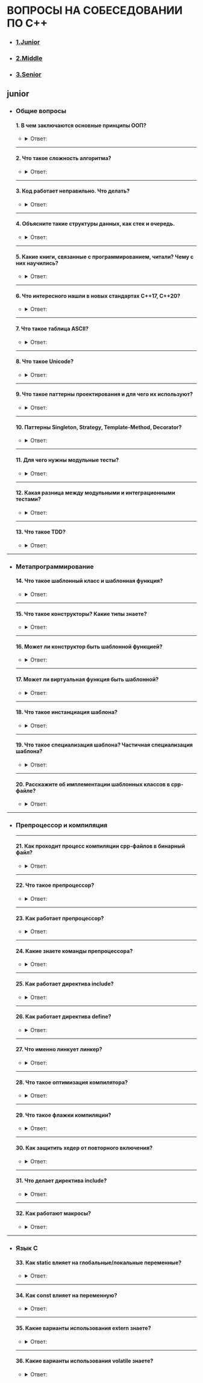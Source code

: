 # ВОПРОСЫ НА СОБЕСЕДОВАНИИ ПО С++

- ### [1.Junior](#junior)
- ### [2.Middle](#middle)
- ### [3.Senior](#senior)

## **junior**

- ### Общие вопросы

  #### 1. В чем заключаются основные принципы ООП?

    - <details><summary>Ответ:</summary>

        - Абстракция — отделение концепции от ее экземпляра;
        - Полиморфизм — реализация задач одной и той же идеи разными способами;
        - Наследование — способность объекта или класса базироваться на другом объекте или классе. Это главный механизм
          для
          повторного использования кода.
        - Наследственное отношение классов четко определяет их иерархию;
        - Инкапсуляция — размещение одного объекта или класса внутри другого для разграничения доступа к ним.</abbr>
  </details>

  ---

  #### 2. Что такое сложность алгоритма?

    - <details><summary>Ответ:</summary>
       Сложность алгоритмов обычно оценивают по времени выполнения или по используемой памяти. В обоих случаях сложность зависит от размеров входных данных: массив из 100 элементов будет обработан быстрее, чем аналогичный из 1000. При этом точное время мало кого интересует: оно зависит от процессора, типа данных, языка программирования и множества других параметров. Важна лишь асимптотическая сложность, т. е. сложность при стремлении размера входных данных к бесконечности.
       Допустим, некоторому алгоритму нужно выполнить 4n3 + 7n условных операций, чтобы обработать n элементов входных данных. При увеличении n на итоговое время работы будет значительно больше влиять возведение n в куб, чем умножение его на 4 или же прибавление 7n. Тогда говорят, что временная сложность этого алгоритма равна О(n3), т. е. зависит от размера входных данных кубически.

      Использование заглавной буквы О (или так называемая О-нотация) пришло из математики, где её применяют для
      сравнения
      асимптотического поведения функций. Формально O(f(n)) означает, что время работы алгоритма (или объём занимаемой
      памяти) растёт в зависимости от объёма входных данных не быстрее, чем некоторая константа, умноженная на f(n).
    </details>

  ---

  #### 3. Код работает неправильно. Что делать?

    - <details><summary>Ответ:</summary>
            <a href="https://wpsites.net/wordpress-tips/reasons-code-doesnt-work-how-to-fix-it"> 24+ причины, по которым код не работает и как это исправить</a>

        </details>

  ---

  #### 4. Объясните такие структуры данных, как стек и очередь.

    - <details><summary>Ответ:</summary>

        - ### [Stack](https://en.cppreference.com/w/cpp/container/stack)

      Стек — это коллекция, элементы которой получают по принципу «последний вошел,
      первый вышел» (Last-In-First-Out или LIFO). Это значит,
      что мы будем иметь доступ только к последнему добавленному элементу.

        - ### [Очередь](https://en.cppreference.com/w/cpp/container/queue)
      Очереди очень похожи на стеки. Они также не дают доступа к произвольному элементу, но, в отличие от стека,
      элементы
      кладутся (enqueue) и забираются (dequeue) с разных концов. Такой метод называется «первый вошел, первый вышел» (
      First-In-First-Out или FIFO). То есть забирать элементы из очереди мы будем в том же порядке, что и клали. Как
      реальная очередь или конвейер.

      </details>

  ---

  #### 5. Какие книги, связанные с программированием, читали? Чему с них научились?

    - <details><summary>Ответ:</summary>

        -
      Рао ["Освой самостоятельно C++ по одному часу в день"](https://www.ozon.ru/product/osvoy-samostoyatelno-c-po-odnomu-chasu-v-den-142089790/?sh=Pm_7mIz-pQ)
        - Липпман
          Лажойе [Язык программирования С++. Базовый курс, 5-е изд.2014](https://www.ozon.ru/product/yazyk-programmirovaniya-c-bazovyy-kurs-137901227/?sh=Pm_7mLl1aQ)
        -
      Мейерс [Эффективный и современный C++ 2016](https://www.ozon.ru/product/meyers-skott-effektivnyy-i-sovremennyy-s-42-rekomendatsii-po-ispolzovaniyu-s-11-i-s-14-633967164/?asb=2UJejNHj5RiO2grkh5kiw3daU2aFs5ezngamK3OLKrs%253D&asb2=Oxg9aE4DrZNIAR1pSmbhzQn_7roz9BTQCjFLW3x1nLkUHjQujAjBcPQNpMCe8vDv&keywords=%D0%BC%D0%B5%D0%B9%D0%B5%D1%80%D1%81+-+%D1%8D%D1%84%D1%84%D0%B5%D0%BA%D1%82%D0%B8%D0%B2%D0%BD%D1%8B%D0%B9+%D0%B8+%D1%81%D0%BE%D0%B2%D1%80%D0%B5%D0%BC%D0%B5%D0%BD%D0%BD%D1%8B%D0%B9+c+-+2016&sh=Pm_7mDGkcg)

        </details>

  ---

  #### 6. Что интересного нашли в новых стандартах С++17, С++20?
    - <details><summary>Ответ:</summary>

        - #### [C++17](https://en.wikipedia.org/wiki/C%2B%2B17)
                std::string_view,
                std::optional,
                std::any,
                Захват лямбда-объектом *this,
                std::search
        - #### [C++20](https://en.wikipedia.org/wiki/C%2B%2B20)
              operator <=>,
              std::atomic<std::shared_ptr<T>>,
              std::ranges,
              <coroutine>,
              <span>
      </details>

  ----

  #### 7. Что такое таблица ASCII?

    - <details><summary>Ответ:</summary>
      Кодировка символов (часто называемая также кодовой страницей
      это набор числовых значений, которые ставятся в соответствие группе алфавитно-цифровых символов, знаков пунктуации и специальных символов.

      В [ASCII](https://ru.wikipedia.org/wiki/ASCII) первые 128 символов всех кодовых страниц состоят из базовой таблицы
      символов. Первые 32 кода базовой таблицы,
      начиная с нулевого, размещают управляющие коды.

        <img src="Images/ASCII_Code_Chart.svg.png" >

        </details>

  ---

  #### 8. Что такое Unicode?

    - <details><summary>Ответ:</summary>

      [Юникод](https://ru.wikipedia.org/wiki/%D0%AE%D0%BD%D0%B8%D0%BA%D0%BE%D0%B4) или Юникод (от англ. слова Unicode)
      является стандартом кодирования знаков-символов.
      Он даёт возможность быть представленными в кодировке почти всем письменным языкам.

        </details>

  ---

  #### 9. Что такое паттерны проектирования и для чего их используют?

    - <details><summary>Ответ:</summary>

      [Паттерн](https://otus.ru/journal/patterny-v-razrabotke-chto-eto/) - это некое поведение кода по заранее
      обусловленной
      схеме,
      для решения типовых задач. Чем больше Вы знаете таких паттернов (схем),
      тем меньше Вам придется изобретать велосипед для реализации задач общего назначения.

        </details>

  ---

  #### 10. Паттерны Singleton, Strategy, Template-Method, Decorator?

    - <details><summary>Ответ:</summary>

      #### Да!

        - #### Порождающие

            - Abstract Factory - Абстрактная фабрика
            - Builder — Строитель
            - Factory Method — Фабричный метод
            - Prototype — Прототип
            - Singleton — Одиночка

        - #### Структурные
            - Adapter — Адаптер
            - Bridge — Мост
            - Composite — Компоновщик
            - Decorator — Декоратор
            - Facade — Фасад
            - Flyweight — Приспособленец
            - Proxy — Заместитель
        - #### Поведенческие
            - Chain of responsibility — Цепочка обязанностей
            - Command — Команда
            - Interpreter — Интерпретатор
            - Iterator — Итератор
            - Mediator — Посредник
            - Memento — Хранитель
            - Observer — Наблюдатель
            - State — Состояние
            - Strategy — Стратегия
            - Template method — Шаблонный метод
            - Visitor — Посетитель

        </details>

  --- 

  #### 11. Для чего нужны модульные тесты?

    - <details><summary>Ответ:</summary>
      Что такое модульное тестирование?

      Модульное тестирование [Unit Testing](https://en.wikipedia.org/wiki/Unit_testing) – это тип тестирования
      программного
      обеспечения, при котором тестируются отдельные модули или компоненты программного обеспечения. Его цель
      заключается в
      том, чтобы проверить, что каждая единица программного кода работает должным образом. Данный вид тестирование
      выполняется разработчиками на этапе кодирования приложения. Модульные тесты изолируют часть кода и проверяют его
      работоспособность. Единицей для измерения может служить отдельная функция, метод, процедура, модуль или объект.

      В моделях разработки [SDLC](https://www.tutorialspoint.com/sdlc/sdlc_overview.htm)
      , [STLC](https://www.tutorialspoint.com/stlc/stlc_overview.htm), V Model модульное тестирование – это первый
      уровень
      тестирования, выполняемый перед интеграционным тестированием. Модульное тестирование – это метод тестирования
      WhiteBox, который обычно выполняется разработчиком. На деле же из-за нехватки времени или халатности
      разработчиков,
      иногда модульное тестирование приходится проводить [QA](https://en.wikipedia.org/wiki/Quality_assurance)
      инженерам.

      Зачем нужно модульное тестирование?

        </details>

  ---

  #### 12. Какая разница между модульными и интеграционными тестами?

    - <details><summary>Ответ:</summary>
       A единица теста - это тест, написанный программистом для проверки того, что относительно небольшой фрагмент кода делает то, что он должен делать. Они узки по объему, их должно быть легко писать и выполнять, и их эффективность зависит от того, что программист считает полезным. Тесты предназначены для использования программистом, они не являются непосредственно полезными для кого-либо еще, хотя, если они выполняют свою работу, тестеры и пользователи вниз по течению должны получать выгоду от меньшего количества жуки.

      часть того, чтобы быть модульным тестом, подразумевает, что вещи вне тестируемого кода высмеиваются или
      заглушаются.
      Модульные тесты не должны зависеть от внешних систем. Они проверяют внутреннюю согласованность, а не доказывают,
      что
      они хорошо играют с какой-то внешней системой.

      An интеграционного тестирования делается для демонстрации того, что различные части системы работают вместе.
      Интеграционные тесты охватывают целые приложения, и они требуют гораздо большего усилие, чтобы собрать вместе.
      Обычно
      для них требуются такие ресурсы, как экземпляры базы данных и аппаратное обеспечение. Интеграционные тесты делают
      более убедительную работу по демонстрации работы системы (особенно для не программистов), чем набор модульных
      тестов,
      по крайней мере, в той степени, в какой среде интеграционных тестов похожа на производство.

      на самом деле "интеграционный тест" используется для самых разных вещей, от полноценных системных тестов против
      среды,
      напоминающей производство для любого теста, который использует ресурс (например, базу данных или очередь), который
      не
      высмеивается.

    </details>

  ---

  #### 13. Что такое TDD?

    - <details><summary>Ответ:</summary>

      [ Test-driven development](https://ru.wikipedia.org/wiki/%D0%A0%D0%B0%D0%B7%D1%80%D0%B0%D0%B1%D0%BE%D1%82%D0%BA%D0%B0_%D1%87%D0%B5%D1%80%D0%B5%D0%B7_%D1%82%D0%B5%D1%81%D1%82%D0%B8%D1%80%D0%BE%D0%B2%D0%B0%D0%BD%D0%B8%D0%B5)

    </details>

--- 

- ### Метапрограммирование

  #### 14. Что такое шаблонный класс и шаблонная функция?
    - <details><summary>Ответ:</summary>
        Шаблоны служат основанием для универсального программирования на C++. В качестве строго типизированного языка C++ требует, чтобы все переменные имели конкретный тип, либо явно объявленный программистом, либо выведенный компилятором. Однако многие структуры данных и алгоритмы выглядят одинаково независимо от типа, на котором они работают. Шаблоны позволяют определить операции класса или функции и предоставить пользователю указание конкретных типов, с которыми должны работать эти операции

        - Шаблонный класс:

           ```c++ 
              template<typename T>
              class Account {
                private:
                  T id;
                public:
                  Account(T id) : id(id) {
                  }
                  T getId() {
                  return id;
                  }
              };
          ```

            - Шаблонна функция

           ```c++
                 template<class Type>
                 Type _min(Type a, Type b) {
                   if (a < b) {
                     return a;
                   }
                   return b;
                 }
            ```

         </details> 
  ---

  #### 15. Что такое конструкторы? Какие типы знаете?

    - <details><summary>Ответ:</summary>
       Конструкторы - это специальные функции-члены, которые определяют способ инициализации объекта класса. Конструкторы обычно инициализируют элементы данных класса, и они выполняются при создании объекта класса. Некоторые особенности функций-конструкторов заключаются в том, что они имеют то же имя, что и сам класс, и не могут иметь возвращаемый тип. Обычно в классе есть несколько конструкторов, которые перегружают друг друга, но у них должно быть разное количество или типы параметров.

        - [Виды конструкторов](https://ru.wikipedia.org/wiki/%D0%9A%D0%BE%D0%BD%D1%81%D1%82%D1%80%D1%83%D0%BA%D1%82%D0%BE%D1%80_(%D0%BE%D0%B1%D1%8A%D0%B5%D0%BA%D1%82%D0%BD%D0%BE-%D0%BE%D1%80%D0%B8%D0%B5%D0%BD%D1%82%D0%B8%D1%80%D0%BE%D0%B2%D0%B0%D0%BD%D0%BD%D0%BE%D0%B5_%D0%BF%D1%80%D0%BE%D0%B3%D1%80%D0%B0%D0%BC%D0%BC%D0%B8%D1%80%D0%BE%D0%B2%D0%B0%D0%BD%D0%B8%D0%B5)#%D0%92%D0%B8%D0%B4%D1%8B_%D0%BA%D0%BE%D0%BD%D1%81%D1%82%D1%80%D1%83%D0%BA%D1%82%D0%BE%D1%80%D0%BE%D0%B2)
            - Конструктор с параметрами
            - Конструктор по умолчанию
            - Именованный Конструктор
            - Конструктор копирования
            - Конструктор преобразования
            - Конструктор перемещения
            - Виртуальный конструктор

      </details>

  ---

  #### 16. Может ли конструктор быть шаблонной функцией?
    - <details><summary>Ответ:</summary>

      `Ответ требует доработки!`
    </details>

  ---

  #### 17. Может ли виртуальная функция быть шаблонной?

    - <details><summary>Ответ:</summary>
        Виртуальна функция не может быть шаблонной,
        потому что это слишком большое усложнение устройства таблицы виртуальных функций.
        Шаблонные функции генерируются на этапе компиляции (статическое связывание),
        а объявление функции виртуальной означает, что компилятор должен выполнить позднее связывание (динамическое)
        и на этапе выполнения вызовется "нужная функция" для каждого класса через указатель на таблицу виртуальных функций 
        плюс смещение. Эта таблица должна быть фиксированного размера и содержать только одну запись для виртуальной функции,
        а в случае шаблонной виртуальной функции их будет несколько и их количество не будет известно 
        до трансляции всей программы.

      </details>

  ---

  #### 18. Что такое инстанциация шаблона?

    - <details><summary>Ответ:</summary>

      `Ответ треубет доработки!`

      Вообще-то в C++ термин "инстанцирование" применяется к шаблонам.
      Шаблон определяет семейство классов или функций.  
      Результат инстанцирования этого шаблона с указанием его аргументов - класс или функция.

      Например, вот это инстанцирование:

      ```c++
         typedef std::complex<int>  T_int_complex; 
      ```

      И вот это тоже:
      ```c++
        std::complex<char> char_c;
      ```
  </details>

  ---

  #### 19. Что такое специализация шаблона? Частичная специализация шаблона?

    - <details><summary>Ответ:</summary>

      шаблон класса или функции можно специализировать,
      то есть указать реализацию для конкретных аргументов. А частичная специализация означает, что параметров у шаблона
      несколько и для одного или нескольких указываются конкретные аргументы, или, возможно, указывается, что параметры
      имеют один и тот же тип.

      ```c++
        // Это шаблон:
        template<typename T1, typename T2>
        class A{
            ...
        };
      ```

      ```c++
        // Частичная специализация (указан конкретный аргумент double):
        template<typename T1>
        class A<T1, double>{
           ...
        };

        // Частичная специализация (указано, что параметры имеют один и тот же тип):
        template <typename T>
        class A<T, T> {
           ...
        };
      ```

  </details>

  ---

  #### 20. Расскажите об имплементации шаблонных классов в срр-файле?

    - <details><summary>Ответ:</summary>

      `Ответ трубет доработки!`
  </details>

---

- ### Препроцессор и компиляция

  ---

  #### 21. Как проходит процесс компиляции срр-файлов в бинарный файл?
    - <details><summary>Ответ:</summary>

      Когда вы компилируете свой код, вы можете ожидать,
      что компилятор компилирует код именно в том виде,
      как вы его написали. На самом деле это не
      так.([источник](https://kompyutery-programmy.ru/voprosy/kak-prohodit-process-kompilyacii-srr-fajlov-v-binarnyj-fajl.html))

   </details>

   ---

  #### 22. Что такое препроцессор?

    - <details><summary>Ответ:</summary>

      [Препроцессор](https://ru.wikipedia.org/wiki/%D0%9F%D1%80%D0%B5%D0%BF%D1%80%D0%BE%D1%86%D0%B5%D1%81%D1%81%D0%BE%D1%80_%D0%A1%D0%B8)
      языка программирования С++ входит в компиляторе языка. Это программа, которая выполняет обработку исходного текста
      программы прежде, чем он будет компилироваться, выполняет подготовку к компиляции программы.

      </details>
  ---
  #### 23. Как работает препроцессор?

    - <details><summary>Ответ:</summary>

      Препроцессоры - это директивы, которые дают инструкции компилятору для предварительной обработки информации до
      начала фактической компиляции.
        - 1 ([источник](https://unetway.com/tutorial/c-preprocessor))
        - 2 ([источник](https://habr.com/ru/post/478124/))
  </details>

  ---

  #### 24. Какие знаете команды препроцессора?

    - <details><summary>Ответ:</summary>

        - `#define` Заменяет макрос препроцессора.
        - `#include` Вставляет определенный заголовок из другого файла.
        - `#undef` Отменяет определение макроса препроцессора.
        - `#ifdef` Возвращает истину, если этот макрос определен.
        - `#elif` В одном операторе есть #else и #if.
        - `#endif` Условный препроцессор завершен.
        - `#ошибка` Он печатает сообщение об ошибке на stderr.
        - `#pragma` Он выдает специальные команды компилятору, используя стандартизованный метод.
    </details>

  ---

  #### 25. Как работает директива include?

    - <details><summary>Ответ:</summary>

      `#include` - Указывает препроцессору включить содержимое указанного файла в точку, где отображается директива.

      `Синтаксис:`
        - `#include` "путь — спецификация"
        - `#include` <путь — спецификация>

      Подключаемый файл это файл, содержащий определения функций и переменных, а также макроопределения вместе с
      некоторыми исходными файлами. Для использования в программе подключаемых файлов применяется директива
      препроцессора ‘#include’.
      [(Источник)](https://docs.microsoft.com/ru-ru/cpp/preprocessor/hash-include-directive-c-cpp?view=msvc-170)

    </details>

  ---

  #### 26. Как работает директива define?

    - <details><summary>Ответ:</summary>

      [#define](https://docs.microsoft.com/ru-ru/cpp/preprocessor/hash-define-directive-c-cpp?view=msvc-170) - это
      директива препроцессора, программы подготавливающей код программы на языке C/C++ к компиляции.

      Директива `#define` служит для замены часто использующихся констант, ключевых слов, операторов или выражений
      некоторыми идентификаторами.

      В вашем случае код, написанный вами будет заменен на:

      ```c++
      #define  MAX(x,y) ((x)>(y))?(x):(y)
      /*Эта директива заменит фрагмент*/
             t=MAX(i,s[i]);
      /*на фрагмент*/
             t=((i)>(s[i])?(i):(s[i]);
      ```

      Вообще, для этих целей, лучше использовать оператор `const`.

    </details>

  ---

  #### 27. Что именно линкует линкер?

    - <details><summary>Ответ:</summary>

      [Линкер ](http://microsin.net/programming/dsp/linker-and-utilities-manual-chapter-2.html)- это часть процесса
      компиляции программ.

      Короче, пишешь ты программу на своем любимом языке.

      Но процессор не понимает этот язык, поэтому нужен компилятор, который переведет программу на язык процессора.

      Код генератор собственно переводит модуль программы на язык процессора и создает объектный файл для каждого
      модуля (единицы компиляции).

      Но объектный файл - не исполняемый файл, который можно запустить двойным щелчком, надо как минимум слить все
      модули в кучу. Эту функцию и выполняет линкер. Но, а кроме того, есть стандартные библиотеки со стандартными
      функциями. Если вызовы этих функций есть в твоей программе, то линкер добавляет в исполняемый файл еще и код этих
      модулей.

      Вот процесс работы линкера - это и есть линкер
      ![img.png](Images/img.png)

    </details>

  ---

  #### 28. Что такое оптимизация компилятора?

    - <details><summary>Ответ:</summary>

      [Оптимизация](https://ru.wikipedia.org/wiki/%D0%9E%D0%BF%D1%82%D0%B8%D0%BC%D0%B8%D0%B7%D0%B8%D1%80%D1%83%D1%8E%D1%89%D0%B8%D0%B9_%D0%BA%D0%BE%D0%BC%D0%BF%D0%B8%D0%BB%D1%8F%D1%82%D0%BE%D1%80)
      – это метод преобразования программы, который пытается улучшить код, заставляя его потреблять меньше ресурсов (т.
      Е. ЦП, память) и обеспечивать высокую скорость.

      При оптимизации общие программные конструкции высокого уровня заменяются очень эффективными низкоуровневыми
      программными кодами. Процесс оптимизации кода должен следовать трем правилам, приведенным ниже:

        - Выходной код никоим образом не должен изменять значение программы
        - Оптимизация должна увеличить скорость программы и, если возможно, программа должна потреблять меньше ресурсов.
        - Оптимизация должна быть быстрой и не должна задерживать весь процесс компиляции.

        1. [Источник](https://docs.microsoft.com/ru-ru/archive/msdn-magazine/2015/february/compilers-what-every-programmer-should-know-about-compiler-optimizations)
        2. [Источник](https://habr.com/ru/company/enterra/blog/250199/)
        3. [Источник](https://habr.com/ru/post/124131/)

   </details> 

  ---

  #### 29. Что такое флажки компиляции?

    - <details><summary>Ответ:</summary>

      Флаг компилятора - это просто флаг. Флаг определяется как «сигнализировать или помечать что-то, чтобы привлечь
      чье-то внимание». Он служит той же цели — что-то помечает, чтобы компилятор обратил внимание на какой-то
      конкретный запрос. Он может сообщить компилятору, что пользователь хочет оптимизировать код для отладки или что
      пользователь не хочет включать какие-либо оптимизации, чтобы было легче понять, почему код ведет себя так, как он
      есть.

      Этот термин обычно используется в инструментах командной строки и служит механизмом, дающим указание программе
      выполнить операцию или вести себя определенным образом.

    </details>

  ---

  #### 30. Как защитить хедер от повторного включения?

    - <details><summary>Ответ:</summary>

      `#pragma once`
      [Подробно](https://stackoverflow.com/questions/14909997/why-arent-my-include-guards-preventing-recursive-inclusion-and-multiple-symbol/14909999#14909999)

      </details>

  ---

  #### 31. Что делает директива include?

    - <details><summary>Ответ:</summary>

      Логично, что именно копирование/вставка и происходит. Боюсь, больше ничего нет. Однако вам не нужен `;`.

      Ваш конкретный пример описан в спецификации, раздел [6.10.2](https://en.cppreference.com/w/c/preprocessor/include)
      Включение исходного файла, пункт 3
     </details>

  ---

  #### 32. Как работают макросы?

    - <details><summary>Ответ:</summary>

      Препроцессор не знает `C`. Он работает с токенами. Насколько известно препроцессору, `for` это токен вроде . `rof`
      Итак, бит, который следует за макросом? Препроцессор не знает, что это часть `for` оператора. Как только он увидит
      закрытие `)` , `cimg_for` `(` это будет сделано. Без дальнейших замен.

      В вашем случае `cimg_for(*this,ptrd,T)` устанавливает:
        - `imgкthis`
        - `ptrsкptrd`
        - `T_ptrsto T` (Тип указателей)
          Этот код странный, BTW: если у вас есть `C++`, вам не нужны эти макросы.
    </details>

--- 

- ### Язык C

  #### 33. Как static влияет на глобальные/локальные переменные?

    - <details><summary>Ответ:</summary>

      `Static` это ключевое слово со многими значениями, и в данном конкретном случае оно означает не глобальное (
      перефразируя)

      Это означает, что в каждом `main.cpp` файле есть своя копия переменной. Таким образом, когда вы инициализируете
      в `main.cpp`, он инициализируется ТОЛЬКО в `main.cpp`. В других файлах он все еще не инициализирован.
      Первое, что нужно исправить, это удалить ключевое слово `static`. Это вызовет «проблему с несколькими
      определениями». Чтобы исправить это, вы должны определить переменную в `.cpp` файле и просто `extern` объявить ее
      в заголовочном файле.

      Ключ вот в чем
      ```c++
         static int *pieces;
      ```

      ```c++
        extern int *pieces;
        extern int init_pieces();
      ```
      И в каждом файле вы делаете это.
      ```c++
        static const size_t num_pieces = 128;
        int *pieces = 0;
        int init_pieces()
        {
        pieces = malloc( num_pieces * sizeof(int) );
        return pieces != NULL;
        }
      ```     

    </details>

  ---

  #### 34. Как сonst влияет на переменную?

    - <details><summary>Ответ:</summary>

      Если вы не хотите, чтобы другие (или вы сами) переопределяли существующие значения переменных,
      используйте `const` ключевое слово (это объявит переменную как «постоянную»,
      что означает неизменяемость и доступ только для чтения):

      Пример:
      ```c++

      const int myNum = 15;  // myNum will always be 15
      myNum = 10;  // error: assignment of read-only variable 'myNum'
      ``` 
    </details>

  ---

  #### 35. Какие варианты использования extern знаете?

    - <details><summary>Ответ:</summary>

      Вы наверняка знаете, что ключевое слово extern применяют для того, чтобы совместно использовать одну и ту же
      переменную в разных модулях кода на языке C/C++. С помощью `extern` переменные становятся глобальными. Но что в
      реальности происходит, когда используется extern? Что такое декларация? Какая область действия у переменной? Как
      правильно использовать `extern`?

      Использование extern уместно только в тех случаях, когда построенная Вами программа состоит из нескольких исходных
      файлов, соединяемых вместе на этапе линковки, где некоторые переменные определены, например, в исходном
      файле `file1.cpp`, и к ним нужно обращаться в других исходных файлах, таких как `file2.cpp`.

      Важно понимать разницу между терминами "определение переменной" (`defining a variable`) и "декларирование
      переменной" (иногда говорят "объявление переменной", `declaring a variable`). Причем можно определять и
      декларировать не только переменные, но и константы. Вот смысл этих понятий:

      ```c++
        // file3.h (пример заголовочного файла с декларацией переменной)
        extern int global_variable;  /* Декларация переменной */
      ```

      ```c++
         //file1.c (пример модуля исходного кода с определением переменной)
         #include "file3.h"  /* В этом месте доступна декларация переменной */
         #include "prog1.h"  /* Декларация функции */
         /* Здесь переменная определяется */
         int global_variable = 37;    /* Определение будет сверено с декларацией */
         int increment(void) { return global_variable++; }
       ```

       ```c++
          //file2.c (в этом месте используется глобальная переменная)
          #include "file3.h"
          #include "prog1.h"
          #include < stdio.h >
          void use_it(void)
          {
          printf("Global variable: %d\n", global_variable++);
          }
        ```

      Подобным образом можно декларировать и определять функции. Пример (функции increment и use_it):

      ```c++
      extern void use_it(void);
      extern int increment(void);
      ```
      </details>

  ---

  #### 36. Какие варианты использования volatile знаете?

    - <details><summary>Ответ:</summary>

      В языках С/С++ volatile занимает особое место: это ключевое слово заставляет компилятор при оптимизации исходного
      кода по-другому обходиться с переменными.
      Добавляя это volatile к переменной, мы предупреждаем, что «потусторонние силы» (какие — расскажем дальше) могут
      модифицировать ее значение в любой момент. И компилятор никогда не сможет предвидеть или вычислить это заранее.

          - Когда нужно использовать `volotile`?

      Значение переменной может измениться за пределами области видимости программы (или ее части), в которой она была
      объявлена и проинициализирована. Это происходит под воздействием:

          - операционной системы (модификация переменной при работе прерываний — IRQ);
          - сторонних процессов или потоков (они могут совместно использовать нашу переменную);
          - периферийных устройств и другого железа (взаимодействие через порты ввода/вывода).

      Представим, что есть некое периферийное устройство с каким-то I/O- портом:
      `volatile uint32 * statusPtr = 0xF1230000;`
      Здесь statusPtr указывает на участок памяти, который в любой момент может быть перезаписан. Наша программа, в
      которой объявлен и проинициализирован этот указатель, не знает, когда это может произойти. От нее тут ничего не
      зависит!
      Но благодаря ключевому слову volatile можно надеяться, что при каждом обращении по этому адресу мы будем получать
      актуальное изменяемое значение

      Давайте рассмотрим более развернутый пример, как volatile переворачивает игру.

      ##### Как компилятор оптимизирует код с volatile

      ![img.png](Images/img.png)

      Как видите, преобразование исходного кода в исполняемый файл происходит в три этапа. Сейчас нас интересует этап
      компиляции.

      Вообще, типичный компилятор C/C++ много чего умеет. Например, перед оптимизацией он анализирует исходный код (
      синтаксис и семантику), а после оптимизации генерирует объектный код. Это все — машинный код со служебными
      данными, необходимыми для сборки исполняемого файла.
      Оптимизация помогает улучшить несколько важных характеристик программы.
        - `Две самые важные цели оптимизации — увеличить скорость работы и сократить размер кода.`

          Кроме того, не мешало бы снизить энергопотребление.

          Но иногда случается ситуация под известным названием «за что боролись, на то и напоролись»: если вы не
          поставите
          volatile около переменной, находящейся под властью потусторонних сил, — оптимизация изменит логику программы.
          В
          большинстве случаев это приводит к сбою в работе приложения или, что еще хуже, — к редкому плохо
          воспроизводимому
          дефекту.

          Рассмотрим два похожих фрагмента кода. Единственное отличие — это присутствие слова `volatile` во втором
          фрагменте.

          Пример 1. Нет волатильной переменной:
          ```c++
            int buffer_full;
            int read_stream(void)
            {
            int count = 0;
            while (!buffer_full)
            {
            count++;
            }
            return count;
            }
          ```

          Оба фрагмента кода запускают цикл (спойлер: в одном из них он не прервется никогда). Он крутится до тех пор,
          пока
          флаг `buffer_full` не примет значение 1 (то есть true). Его значение асинхронно меняют другие (сторонние)
          процессы. А оба наших фрагмента кода одинаково ничего не знают об этом.

          Но после оптимизации из маленькой разницы (то есть присутствия `volatile` в исходном коде) вырастает большая
          разница на уровне машинного кода.

          Я использовал вот такой компилятор и такие флаги оптимизации:

          `armclang --target=arm-arm-none-eabi -march=armv8-a -Os -S`

          ##### Меры и предосторожности
          Переменные в таких ситуациях (как в этом примере с `buffer_full`) не должны участвовать в оптимизации: мы
          показали, что компилятор не может и не должен делать какие-либо предположения о них. Это опасно.

          Наличие слишком большого количества волатильных переменных в вашей программе приведет к росту
          неоптимизированных
          фрагментов кода. Так что здесь, как и везде, нужно знать меру.

          [Источник](https://highload.today/klyuchevoe-slovo-volatile-v-c-c-kogda-i-zachem-ego-ispolzovat/)

      </details>

[//]: # ([Автор вопросов]&#40;https://dou.ua/lenta/articles/interview-questions-c-developer/&#41;)
